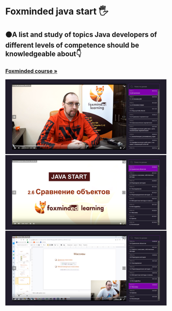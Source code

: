 <h1 align>Foxminded java start 🖐</h1>
<h2>🟠A list and study of topics Java developers of different levels of competence should be knowledgeable about👇</h2>
<h3><a href="https://coursehunter.net/source/udemy/java"><strong>Foxminded course »</strong></a></h3>
<img src="README images/0.png" alt="Logo">
<img src="README images/1.png" alt="Logo">
<img src="README images/2.png" alt="Logo">

